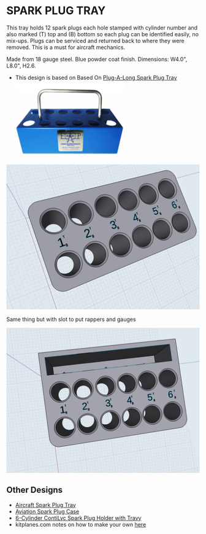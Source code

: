 # SPARK PLUG TRAY

This tray holds 12 spark plugs each hole stamped with cylinder number and also marked (T) top and (B) bottom so each plug can be identified easily, no mix-ups. Plugs can be serviced and returned back to where they were removed. This is a must for aircraft mechanics.

Made from 18 gauge steel.
Blue powder coat finish.
Dimensions: W4.0", L8.0", H2.6.



* This design is based on Based On [Plug-A-Long Spark Plug Tray](https://www.aircraftspruce.com/catalog/topages/plugalong.php#productMainImage)
![](images/plug-a-long.png)



![parts](images/sparkplug_rack.PNG)

Same thing but with slot to put rappers and gauges

![Storage Slot](images/SparkPlugTray_w_tool_storage.PNG)



## Other Designs

* [Aircraft Spark Plug Tray](https://www.thingiverse.com/thing:3587648)
* [Aviation Spark Plug Case](https://www.thingiverse.com/thing:3677959)
* [6-Cylinder ContiLyc Spark Plug Holder with Travy](https://www.thingiverse.com/thing:4618692)
* kitplanes.com notes on how to make your own [here](https://www.kitplanes.com/engine-beat-56/)